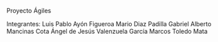 Proyecto Ágiles

Integrantes:
Luis Pablo Ayón Figueroa
Mario Diaz Padilla
Gabriel Alberto Mancinas Cota
Ángel de Jesús Valenzuela García
Marcos Toledo Mata


